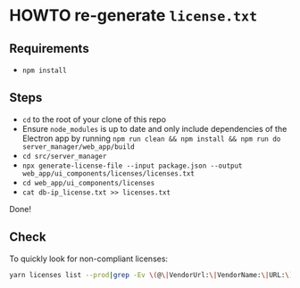 # HOWTO re-generate `license.txt`

## Requirements

* `npm install`

## Steps

* `cd` to the root of your clone of this repo
* Ensure `node_modules` is up to date and only include dependencies of the Electron app by running `npm run clean && npm install && npm run do server_manager/web_app/build`
* `cd src/server_manager`
* `npx generate-license-file --input package.json --output web_app/ui_components/licenses/licenses.txt`
* `cd web_app/ui_components/licenses`
* `cat db-ip_license.txt >> licenses.txt`

Done!

## Check

To quickly look for non-compliant licenses:

```bash
yarn licenses list --prod|grep -Ev \(@\|VendorUrl:\|VendorName:\|URL:\)
```
